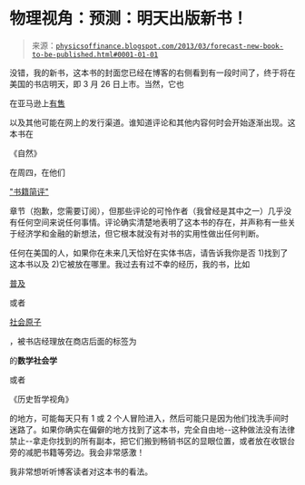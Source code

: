 <!--yml

类别中：未分类

日期：2024-05-18 06:57:32

-->

# 物理视角：预测：明天出版新书！

> 来源：[`physicsoffinance.blogspot.com/2013/03/forecast-new-book-to-be-published.html#0001-01-01`](http://physicsoffinance.blogspot.com/2013/03/forecast-new-book-to-be-published.html#0001-01-01)

没错，我的新书，这本书的封面您已经在博客的右侧看到有一段时间了，终于将在美国的书店明天，即 3 月 26 日上市。当然，它也

在亚马逊上[有售](http://www.amazon.com/Forecast-Physics-Meteorology-Sciences-Economics/dp/1608198510)

以及其他可能在网上的发行渠道。谁知道评论和其他内容何时会开始逐渐出现。这本书在

《自然》

在周四，在他们

["书籍简评"](http://www.nature.com/nature/journal/v495/n7441/full/495311a.html)

章节（抱歉，您需要订阅），但那些评论的可怜作者（我曾经是其中之一）几乎没有任何空间来说任何事情。评论确实清楚地表明了这本书的存在，并声称有一些关于经济学和金融的新想法，但它根本就没有对书的实用性做出任何判断。

任何在美国的人，如果你在未来几天恰好在实体书店，请告诉我你是否 1)找到了这本书以及 2)它被放在哪里。我过去有过不幸的经历，我的书，比如

[普及](http://www.amazon.com/Ubiquity-Catastrophes-Happen-Mark-Buchanan/dp/0609809989)

或者

[社会原子](http://www.amazon.com/Social-Atom-Cheaters-Neighbor-Usually/dp/1596910135)

，被书店经理放在商店后面的标签为

的**数学社会学**

或者

《历史哲学视角》

的地方，可能每天只有 1 或 2 个人冒险进入，然后可能只是因为他们找洗手间时迷路了。如果你确实在偏僻的地方找到了这本书，完全自由地--这种做法没有法律禁止--拿走你找到的所有副本，把它们搬到畅销书区的显眼位置，或者放在收银台旁的减肥书籍等旁边。我会非常感激！

我非常想听听博客读者对这本书的看法。
